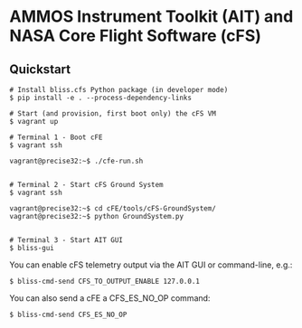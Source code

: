 # AMMOS Instrument Toolkit (AIT) and NASA Core Flight Software (cFS)

## Quickstart

    # Install bliss.cfs Python package (in developer mode)
    $ pip install -e . --process-dependency-links

    # Start (and provision, first boot only) the cFS VM
    $ vagrant up

    # Terminal 1 - Boot cFE
    $ vagrant ssh

    vagrant@precise32:~$ ./cfe-run.sh


    # Terminal 2 - Start cFS Ground System
    $ vagrant ssh

    vagrant@precise32:~$ cd cFE/tools/cFS-GroundSystem/
    vagrant@precise32:~$ python GroundSystem.py


    # Terminal 3 - Start AIT GUI
    $ bliss-gui

You can enable cFS telemetry output via the AIT GUI or command-line,
e.g.:

    $ bliss-cmd-send CFS_TO_OUTPUT_ENABLE 127.0.0.1

You can also send a cFE a CFS_ES_NO_OP command:

    $ bliss-cmd-send CFS_ES_NO_OP
